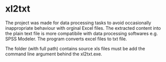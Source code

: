 # xl2txt
The project was made for data processing tasks to avoid occasionally inappropriate behaviour with orginal Excel files. The extracted content into the plain text file is more compatibile with data processing softwares e.g. SPSS Modeler. The program converts excel files to txt file.

The folder (with full path) contains source xls files must be add the command line argument behind the xl2txt.exe.
 
